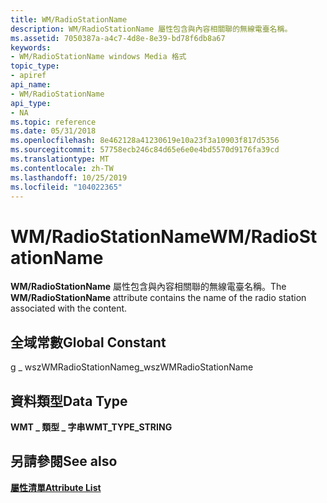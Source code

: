 ```yaml
---
title: WM/RadioStationName
description: WM/RadioStationName 屬性包含與內容相關聯的無線電臺名稱。
ms.assetid: 7050387a-a4c7-4d8e-8e39-bd78f6db8a67
keywords:
- WM/RadioStationName windows Media 格式
topic_type:
- apiref
api_name:
- WM/RadioStationName
api_type:
- NA
ms.topic: reference
ms.date: 05/31/2018
ms.openlocfilehash: 8e462128a41230619e10a23f3a10903f817d5356
ms.sourcegitcommit: 57758ecb246c84d65e6e0e4bd5570d9176fa39cd
ms.translationtype: MT
ms.contentlocale: zh-TW
ms.lasthandoff: 10/25/2019
ms.locfileid: "104022365"
---
```

# <a name="wmradiostationname"></a><span data-ttu-id="bc225-104">WM/RadioStationName</span><span class="sxs-lookup"><span data-stu-id="bc225-104">WM/RadioStationName</span></span>

<span data-ttu-id="bc225-105">**WM/RadioStationName** 屬性包含與內容相關聯的無線電臺名稱。</span><span class="sxs-lookup"><span data-stu-id="bc225-105">The **WM/RadioStationName** attribute contains the name of the radio station associated with the content.</span></span>

## <a name="global-constant"></a><span data-ttu-id="bc225-106">全域常數</span><span class="sxs-lookup"><span data-stu-id="bc225-106">Global Constant</span></span>

<span data-ttu-id="bc225-107">g \_ wszWMRadioStationName</span><span class="sxs-lookup"><span data-stu-id="bc225-107">g\_wszWMRadioStationName</span></span>

## <a name="data-type"></a><span data-ttu-id="bc225-108">資料類型</span><span class="sxs-lookup"><span data-stu-id="bc225-108">Data Type</span></span>

<span data-ttu-id="bc225-109">**WMT \_ 類型 \_ 字串**</span><span class="sxs-lookup"><span data-stu-id="bc225-109">**WMT\_TYPE\_STRING**</span></span>

## <a name="see-also"></a><span data-ttu-id="bc225-110">另請參閱</span><span class="sxs-lookup"><span data-stu-id="bc225-110">See also</span></span>

<dl> <dt>

[<span data-ttu-id="bc225-111">**屬性清單**</span><span class="sxs-lookup"><span data-stu-id="bc225-111">**Attribute List**</span></span>](attribute-list.md)
</dt> </dl>

 

 




